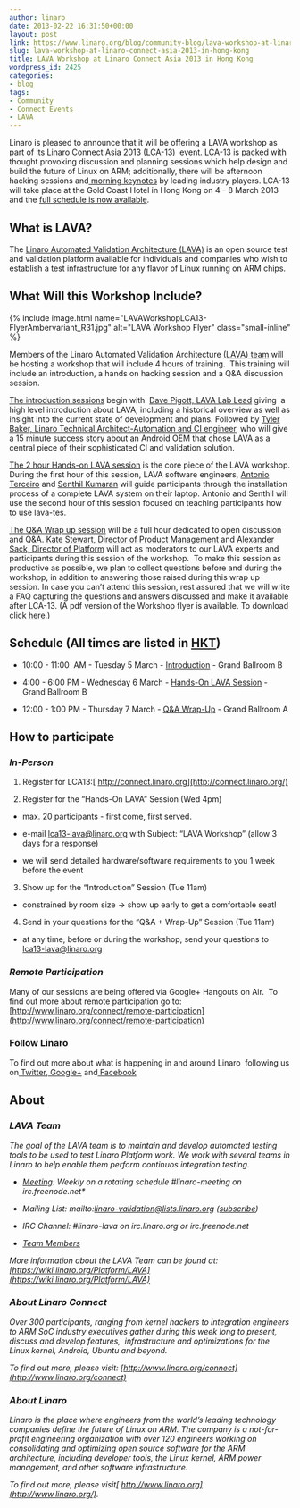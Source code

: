 ```yaml
---
author: linaro
date: 2013-02-22 16:31:50+00:00
layout: post
link: https://www.linaro.org/blog/community-blog/lava-workshop-at-linaro-connect-asia-2013-in-hong-kong/
slug: lava-workshop-at-linaro-connect-asia-2013-in-hong-kong
title: LAVA Workshop at Linaro Connect Asia 2013 in Hong Kong
wordpress_id: 2425
categories:
- blog
tags:
- Community
- Connect Events
- LAVA
---
```


Linaro is pleased to announce that it will be offering a LAVA workshop as part of its Linaro Connect Asia 2013 (LCA-13)  event. LCA-13 is packed with thought provoking discussion and planning sessions which help design and build the future of Linux on ARM; additionally, there will be afternoon hacking sessions and[ morning keynotes](http://www.linaro.org/linaro-blog/2013/02/12/linaro-announces-keynote-speakers-for-linaro-connect-asia-2013/) by leading industry players. LCA-13 will take place at the Gold Coast Hotel in Hong Kong on 4 - 8 March 2013 and the [full schedule is now available](http://www.linaro.org/connect/schedule).

## What is LAVA?

The [Linaro Automated Validation Architecture (LAVA)](http://www.linaro.org/linaro-blog/2011/08/12/lava-fundamentals/) is an open source test and validation platform available for individuals and companies who wish to establish a test infrastructure for any flavor of Linux running on ARM chips.

## What Will this Workshop Include?

{% include image.html name="LAVAWorkshopLCA13-FlyerAmbervariant_R31.jpg" alt="LAVA Workshop Flyer" class="small-inline" %}

Members of the Linaro Automated Validation Architecture [(LAVA) team](http://www.linaro.org/linux-on-arm/meet-the-team/lava) will be hosting a workshop that will include 4 hours of training.  This training will include an introduction, a hands on hacking session and a Q&A discussion session.

[The introduction sessions](https://lca-13.zerista.com/event/member/72489) begin with  [Dave Pigott, LAVA Lab Lead](http://www.linaro.org/linux-on-arm/meet-the-team/dave-pigott/) giving  a high level introduction about LAVA, including a historical overview as well as insight into the current state of development and plans. Followed by [Tyler Baker, Linaro Technical Architect-Automation and CI engineer](http://www.linaro.org/linux-on-arm/meet-the-team/tyler-baker/), who will give a 15 minute success story about an Android OEM that chose LAVA as a central piece of their sophisticated CI and validation solution.

[The 2 hour Hands-on LAVA session](https://lca-13.zerista.com/event/member/72677) is the core piece of the LAVA workshop. During the first hour of this session, LAVA software engineers, [Antonio Terceiro](http://www.linaro.org/linux-on-arm/meet-the-team/antonio-terceiro/) and [Senthil Kumaran](http://www.linaro.org/linux-on-arm/meet-the-team/senthil-kumuran/) will guide participants through the installation process of a complete LAVA system on their laptop. Antonio and Senthil will use the second hour of this session focused on teaching participants how to use lava-tes.

[The Q&A Wrap up session](https://lca-13.zerista.com/event/member/72377) will be a full hour dedicated to open discussion and Q&A. [Kate Stewart, Director of Product Management](http://www.linaro.org/linux-on-arm/meet-the-team/kate-stewart/) and [Alexander Sack, Director of Platform](http://www.linaro.org/linux-on-arm/meet-the-team/alexander-sack/) will act as moderators to our LAVA experts and participants during this session of the workshop.  To make this session as productive as possible, we plan to collect questions before and during the workshop, in addition to answering those raised during this wrap up session. In case you can’t attend this session, rest assured that we will write a FAQ capturing the questions and answers discussed and make it available after LCA-13. (A pdf version of the Workshop flyer is available. To download click [here](/assets/blog/LAVAWorkshopLCA13-FlyerAmbervariant_R3.pdf).)


## Schedule (All times are listed in [HKT](http://www.timeanddate.com/worldclock/converter.html))

  * 10:00 - 11:00  AM - Tuesday 5 March - [Introduction](https://lca-13.zerista.com/event/member/72489) - Grand Ballroom B


  * 4:00 - 6:00 PM - Wednesday 6 March - [Hands-On LAVA Session](https://lca-13.zerista.com/event/member/72677) - Grand Ballroom B


  * 12:00 - 1:00 PM - Thursday 7 March - [Q&A Wrap-Up](https://lca-13.zerista.com/event/member/72377) - Grand Ballroom A


## How to participate

### _In-Person_


1. Register for LCA13:[ http://connect.linaro.org](http://connect.linaro.org/)

2. Register for the “Hands-On LAVA” Session (Wed 4pm)

  * max. 20 participants - first come, first served.


  * e-mail lca13-lava@linaro.org with Subject: “LAVA Workshop” (allow 3 days for a response)


  * we will send detailed hardware/software requirements to you 1 week before the event


3. Show up for the “Introduction” Session (Tue 11am)


  * constrained by room size -> show up early to get a comfortable seat!


4. Send in your questions for the “Q&A + Wrap-Up” Session (Tue 11am)


  * at any time, before or during the workshop, send your questions to [lca13-lava@linaro.org](mailto:lca13-lava@linaro.org)


### _Remote Participation_


Many of our sessions are being offered via Google+ Hangouts on Air.  To find out more about remote participation go to: [http://www.linaro.org/connect/remote-participation](http://www.linaro.org/connect/remote-participation)


### **Follow Linaro**


To find out more about what is happening in and around Linaro  following us on[ Twitter](https://twitter.com/LinaroOrg),[ Google+](https://plus.google.com/112814496864921562564/posts) and[ Facebook](https://www.facebook.com/LinaroOrg)


## About


### _LAVA Team_


_The goal of the LAVA team is to maintain and develop automated testing tools to be used to test Linaro Platform work. We work with several teams in Linaro to help enable them perform continuos integration testing._


  * _[Meeting](https://wiki.linaro.org/Platform/LAVA/Meetings): Weekly on a rotating schedule #linaro-meeting on irc.freenode.net*_


  * _Mailing List: mailto:linaro-validation@lists.linaro.org ([subscribe](http://lists.linaro.org/mailman/listinfo/linaro-validation))_


  * _IRC Channel: #linaro-lava on irc.linaro.org or irc.freenode.net_


  * _[Team Members](http://www.linaro.org/linux-on-arm/meet-the-team/lava)_


_More information about the LAVA Team can be found at: [https://wiki.linaro.org/Platform/LAVA](https://wiki.linaro.org/Platform/LAVA)_


### _About Linaro Connect_


_Over 300 participants, ranging from kernel hackers to integration engineers to ARM SoC industry executives gather during this week long to present, discuss and develop features,  infrastructure and optimizations for the Linux kernel, Android, Ubuntu and beyond._

_To find out more, please visit: [http://www.linaro.org/connect](http://www.linaro.org/connect)_


### _About Linaro_


_Linaro is the place where engineers from the world’s leading technology companies define the future of Linux on ARM. The company is a not-for-profit engineering organization with over 120 engineers working on consolidating and optimizing open source software for the ARM architecture, including developer tools, the Linux kernel, ARM power management, and other software infrastructure._

_To find out more, please visit[ http://www.linaro.org](http://www.linaro.org/)._
